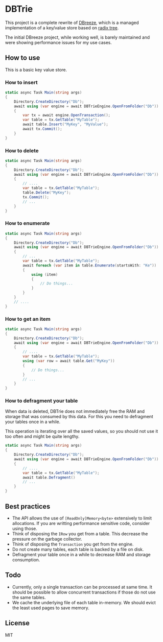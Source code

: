 # DBTrie

This project is a complete rewrite of [DBreeze](https://github.com/hhblaze/DBreeze), which is a managed implementation of a key/value store based on [radix tree](https://en.wikipedia.org/wiki/Radix_tree).

The initial DBreeze project, while working well, is barely maintained and were showing performance issues for my use cases.

## How to use

This is a basic key value store.

### How to insert

```csharp
static async Task Main(string args)
{
	Directory.CreateDirectory("Db");
	await using (var engine = await DBTrieEngine.OpenFromFolder("Db"))
	{
		var tx = await engine.OpenTransaction();
		var table = tx.GetTable("MyTable");
		await table.Insert("MyKey", "MyValue");
		await tx.Commit();
	}
}
```

### How to delete

```csharp
static async Task Main(string args)
{
	Directory.CreateDirectory("Db");
	await using (var engine = await DBTrieEngine.OpenFromFolder("Db"))
	{
		// ....
		var table = tx.GetTable("MyTable");
		table.Delete("MyKey");
		tx.Commit();
		// ...
	}
}
```

### How to enumerate

```csharp
static async Task Main(string args)
{
	Directory.CreateDirectory("Db");
	await using (var engine = await DBTrieEngine.OpenFromFolder("Db"))
	{
		// ...
		var table = tx.GetTable("MyTable");
		await foreach (var item in table.Enumerate(startsWith: "Ke"))
		{
			using (item)
			{
				// Do things...
			}
		}
	}
	// ....
}
```

### How to get an item

```csharp
static async Task Main(string args)
{
	Directory.CreateDirectory("Db");
	await using (var engine = await DBTrieEngine.OpenFromFolder("Db"))
	{
		// ....
		var table = tx.GetTable("MyTable");
		using (var row = await table.Get("MyKey"))
		{
			// Do things...
		}
		// ...
	}
}
```

### How to defragment your table

When data is deleted, DBTrie does not immediately free the RAM and storage that was consumed by this data.
For this you need to defragment your tables once in a while.

This operation is iterating over all the saved values, so you should not use it too often and might be quite lengthy.
```csharp
static async Task Main(string args)
{
	Directory.CreateDirectory("Db");
	await using (var engine = await DBTrieEngine.OpenFromFolder("Db"))
	{
		// ....
		var table = tx.GetTable("MyTable");
		await table.Defragment()
		// ...
	}
}
```

## Best practices

* The API allows the use of `[ReadOnly]Memory<byte>` extensively to limit allocations. If you are writting performance sensitive code, consider using those.
* Think of disposing the `IRow` you get from a table. This decrease the pressure on the garbage collector.
* Think of disposing the `Transaction` you get from the engine.
* Do not create many tables, each table is backed by a file on disk.
* Defragment your table once in a while to decrease RAM and storage consumption.

## Todo

* Currently, only a single transaction can be processed at same time. It should be possible to allow concurrent transactions if those do not use the same tables.
* We cache the underlying file of each table in-memory. We should evict the least used pages to save memory.

## License

MIT